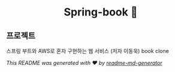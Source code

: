 <h1 align="center">Spring-book 👋</h1>
<p>
</p>

## 프로젝트

스프링 부트와 AWS로 혼자 구현하는 웹 서비스 (저자 이동욱) book clone

_This README was generated with ❤️ by [readme-md-generator](https://github.com/kefranabg/readme-md-generator)_
